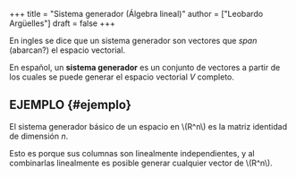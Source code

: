+++
title = "Sistema generador (Álgebra lineal)"
author = ["Leobardo Argüelles"]
draft = false
+++

En ingles se dice que un sistema generador son vectores que _span_ (abarcan?)
el espacio vectorial.

En español, un **sistema generador** es un conjunto de vectores a partir de
los cuales se puede generar el espacio vectorial _V_ completo.


## EJEMPLO {#ejemplo}

El sistema generador básico de un espacio en \\(R^n\\) es la matriz identidad
de dimensión _n_.

Esto es porque sus columnas son linealmente independientes, y al combinarlas
linealmente es posible generar cualquier vector de \\(R^n\\).
